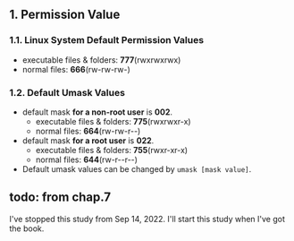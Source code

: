 ## 1. Permission Value
### 1.1. Linux System Default Permission Values
- executable files & folders: **777**(rwxrwxrwx)
- normal files: **666**(rw-rw-rw-)
### 1.2. Default Umask Values
- default mask **for a non-root user** is **002**.
	- executable files & folders: **775**(rwxrwxr-x)
	- normal files: **664**(rw-rw-r--)
- default mask **for a root user** is **022**.
	- executable files & folders: **755**(rwxr-xr-x)
	- normal files: **644**(rw-r--r--)
- Default umask values can be changed by `umask [mask value]`. 

## todo: from chap.7
I've stopped this study from Sep  14, 2022.
I'll start this study when I've got the book.





